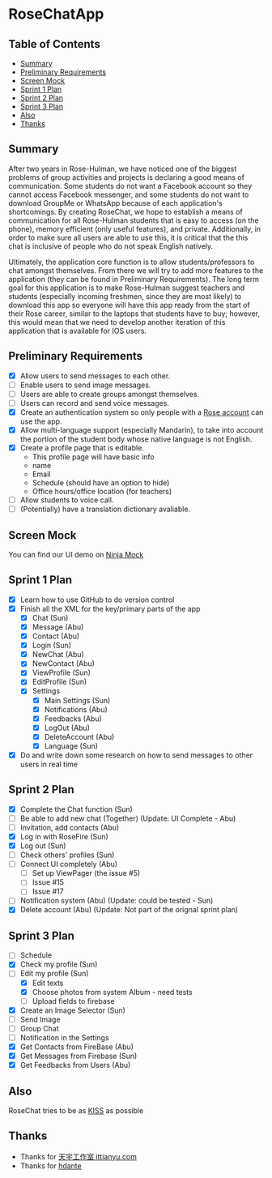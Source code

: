 # RoseChatApp

## Table of Contents
* [Summary](https://github.com/sunzhaoyuan/RoseChatApp#summary)
* [Preliminary Requirements](https://github.com/sunzhaoyuan/RoseChatApp#preliminary-requirements)
* [Screen Mock](https://github.com/sunzhaoyuan/RoseChatApp#screen-mock)
* [Sprint 1 Plan](https://github.com/sunzhaoyuan/RoseChatApp#sprint-1-plan)
* [Sprint 2 Plan](https://github.com/sunzhaoyuan/RoseChatApp#sprint-2-plan)
* [Sprint 3 Plan](https://github.com/sunzhaoyuan/RoseChatApp#sprint-3-plan)
* [Also](https://github.com/sunzhaoyuan/RoseChatApp#also)
* [Thanks](https://github.com/sunzhaoyuan/RoseChatApp#thanks)

## Summary
After two years in Rose-Hulman, we have noticed one of the biggest problems of group activities and projects is declaring a good means of communication. Some students do not want a Facebook account so they cannot access Facebook messenger, and some students do not want to download GroupMe or WhatsApp because of each application's shortcomings. By creating RoseChat, we hope to establish a means of communication for all Rose-Hulman students that is easy to access (on the phone), memory efficient (only useful features), and private. Additionally, in order to make sure all users are able to use this, it is critical that the this chat is inclusive of people who do not speak English natively.     
 
Ultimately, the application core function is to allow students/professors to chat amongst themselves. From there we will try to add more features to the application (they can be found in Preliminary Requirements). The long term goal for this application is to make Rose-Hulman suggest teachers and students (especially incoming freshmen, since they are most likely) to download this app so everyone will have this app ready from the start of their Rose career, similar to the laptops that students have to buy; however, this would mean that we need to develop another iteration of this application that is available for IOS users.

## Preliminary Requirements
- [x] Allow users to send messages to each other.
- [ ] Enable users to send image messages.
- [ ] Users are able to create groups amongst themselves.
- [ ] Users can record and send voice messages.
- [x] Create an authentication system so only people with a [Rose account](http://rose-hulman.edu/admissions-and-aid/contact-admissions.html) can use the app.
- [x] Allow multi-language support (especially Mandarin), to take into account the portion of the student body whose native language is not English.
- [x] Create a profile page that is editable.
    * This profile page will have basic info
    * name
    * Email
    * Schedule (should have an option to hide)
    * Office hours/office location (for teachers)
- [ ] Allow students to voice call.
- [ ] \(Potentially\) have a translation dictionary avaliable.

## Screen Mock
You can find our UI demo on [Ninja Mock](https://ninjamock.com/s/5FZF2) 

## Sprint 1 Plan
- [x] Learn how to use GitHub to do version control
- [x] Finish all the XML for the key/primary parts of the app
    - [x] Chat (Sun)
    - [x] Message (Abu)
    - [x] Contact (Abu)
    - [x] Login (Sun)
    - [x] NewChat (Abu)
    - [x] NewContact (Abu)
    - [x] ViewProfile (Sun)
    - [x] EditProfile (Sun)
    - [x] Settings
        - [x] Main Settings (Sun)
        - [x] Notifications (Abu)
        - [x] Feedbacks (Abu)
        - [x] LogOut (Abu)
        - [x] DeleteAccount (Abu)
        - [x] Language (Sun)
- [x] Do and write down some research on how to send messages to other users in real time

## Sprint 2 Plan
- [x] Complete the Chat function (Sun)
- [ ] Be able to add new chat (Together) (Update: UI Complete - Abu)
- [ ] Invitation, add contacts (Abu)
- [x] Log in with RoseFire (Sun)
- [x] Log out (Sun)
- [ ] Check others' profiles (Sun)
- [ ] Connect UI completely (Abu) 
    - [ ] Set up ViewPager (the issue #5)
    - [ ] Issue #15
    - [ ] Issue #17
- [ ] Notification system (Abu) (Update: could be tested - Sun)
- [x] Delete account (Abu) (Update: Not part of the orignal sprint plan)
 
## Sprint 3 Plan
- [ ] Schedule
- [x] Check my profile (Sun)
- [ ] Edit my profile (Sun)
    - [x] Edit texts
    - [x] Choose photos from system Album - need tests
    - [ ] Upload fields to firebase
- [x] Create an Image Selector (Sun)
- [ ] Send Image
- [ ] Group Chat
- [ ] Notification in the Settings
- [x] Get Contacts from FireBase (Abu)
- [x] Get Messages from Firebase (Sun)
- [x] Get Feedbacks from Users (Abu)

## Also
RoseChat tries to be as [KISS](https://en.wikipedia.org/wiki/KISS_principle) as possible

## Thanks
- Thanks for [天宇工作室 ittianyu.com](https://github.com/ittianyu/BottomNavigationViewEx)
- Thanks for [hdante](https://stackoverflow.com/users/1797000/hdante)
